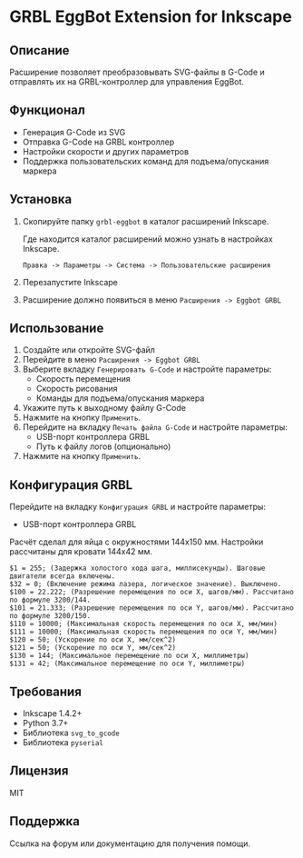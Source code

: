 # GRBL EggBot Extension for Inkscape

## Описание
Расширение позволяет преобразовывать SVG-файлы в G-Code и отправлять их на GRBL-контроллер для управления EggBot.

## Функционал
- Генерация G-Code из SVG
- Отправка G-Code на GRBL контроллер
- Настройки скорости и других параметров
- Поддержка пользовательских команд для подъема/опускания маркера

## Установка
1. Скопируйте папку `grbl-eggbot` в каталог расширений Inkscape.
    
   Где находится каталог расширений можно узнать в настройках Inkscape.
    
   `Правка -> Параметры -> Система -> Пользовательские расширения`
2. Перезапустите Inkscape
3. Расширение должно появиться в меню `Расширения -> Eggbot GRBL`

## Использование
1. Создайте или откройте SVG-файл
2. Перейдите в меню `Расширения -> Eggbot GRBL`
3. Выберите вкладку `Генерировать G-Code` и настройте параметры:
   - Скорость перемещения
   - Скорость рисования
   - Команды для подъема/опускания маркера
4. Укажите путь к выходному файлу G-Code
5. Нажмите на кнопку `Применить`.
6. Перейдите на вкладку `Печать файла G-Code` и настройте параметры:
   - USB-порт контроллера GRBL
   - Путь к файлу логов (опционально)
7. Нажмите на кнопку `Применить`.

## Конфигурация GRBL
Перейдите на вкладку `Конфигурация GRBL` и настройте параметры:
- USB-порт контроллера GRBL

Расчёт сделал для яйца с окружностями 144x150 мм.
Настройки рассчитаны для кровати 144x42 мм.

```
$1 = 255; (Задержка холостого хода шага, миллисекунды). Шаговые двигатели всегда включены.
$32 = 0; (Включение режима лазера, логическое значение). Выключено.
$100 = 22.222; (Разрешение перемещения по оси X, шагов/мм). Рассчитано по формуле 3200/144.
$101 = 21.333; (Разрешение перемещения по оси Y, шагов/мм). Рассчитано по формуле 3200/150.
$110 = 10000; (Максимальная скорость перемещения по оси X, мм/мин)
$111 = 10000; (Максимальная скорость перемещения по оси Y, мм/мин)
$120 = 50; (Ускорение по оси X, мм/сек^2)
$121 = 50; (Ускорение по оси Y, мм/сек^2)
$130 = 144; (Максимальное перемещение по оси X, миллиметры)
$131 = 42; (Максимальное перемещение по оси Y, миллиметры)
```


## Требования
- Inkscape 1.4.2+
- Python 3.7+
- Библиотека `svg_to_gcode`
- Библиотека `pyserial`

## Лицензия
MIT

## Поддержка
Ссылка на форум или документацию для получения помощи.
